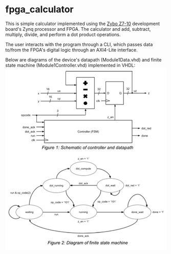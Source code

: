 # fpga_calculator
This is simple calculator implemented using the [Zybo Z7-10](https://store.digilentinc.com/zybo-z7-zynq-7000-arm-fpga-soc-development-board/) development board's Zynq processor and FPGA. The calculator and add, subtract, multiply, divide, and perform a dot product operations.

The user interacts with the program through a CLI, which passes data to/from the FPGA's digital logic through an AXI4-Lite interface.

Below are diagrams of the device's datapath (Module1Data.vhd) and finite state machine (Module1Controller.vhd) implemented in VHDL:
![Datapath and FSM](https://github.com/jcnoordsij/fpga_calculator/blob/main/diagrams.png?raw=true)
